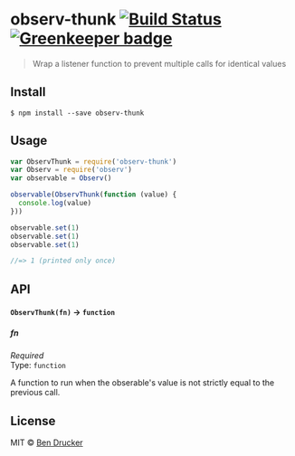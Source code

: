 # observ-thunk [![Build Status](https://travis-ci.org/bendrucker/observ-thunk.svg?branch=master)](https://travis-ci.org/bendrucker/observ-thunk) [![Greenkeeper badge](https://badges.greenkeeper.io/bendrucker/observ-thunk.svg)](https://greenkeeper.io/)

> Wrap a listener function to prevent multiple calls for identical values


## Install

```
$ npm install --save observ-thunk
```


## Usage

```js
var ObservThunk = require('observ-thunk')
var Observ = require('observ')
var observable = Observ()

observable(ObservThunk(function (value) {
  console.log(value)  
}))

observable.set(1)
observable.set(1)
observable.set(1)

//=> 1 (printed only once)
```

## API

#### `ObservThunk(fn)` -> `function`

##### fn

*Required*  
Type: `function`

A function to run when the obserable's value is not strictly equal to the previous call.


## License

MIT © [Ben Drucker](http://bendrucker.me)
